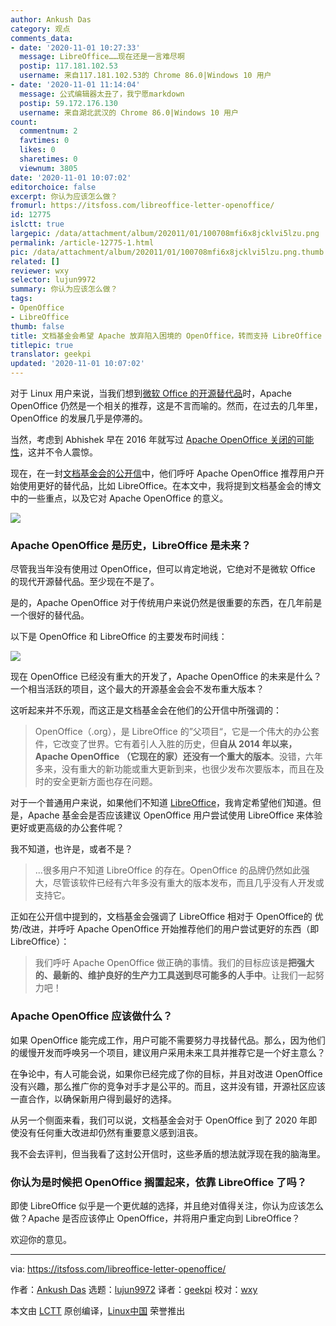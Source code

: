 ```yaml
---
author: Ankush Das
category: 观点
comments_data:
- date: '2020-11-01 10:27:33'
  message: LibreOffice……现在还是一言难尽啊
  postip: 117.181.102.53
  username: 来自117.181.102.53的 Chrome 86.0|Windows 10 用户
- date: '2020-11-01 11:14:04'
  message: 公式编辑器太丑了，我宁愿markdown
  postip: 59.172.176.130
  username: 来自湖北武汉的 Chrome 86.0|Windows 10 用户
count:
  commentnum: 2
  favtimes: 0
  likes: 0
  sharetimes: 0
  viewnum: 3805
date: '2020-11-01 10:07:02'
editorchoice: false
excerpt: 你认为应该怎么做？
fromurl: https://itsfoss.com/libreoffice-letter-openoffice/
id: 12775
islctt: true
largepic: /data/attachment/album/202011/01/100708mfi6x8jcklvi5lzu.png
permalink: /article-12775-1.html
pic: /data/attachment/album/202011/01/100708mfi6x8jcklvi5lzu.png.thumb.jpg
related: []
reviewer: wxy
selector: lujun9972
summary: 你认为应该怎么做？
tags:
- OpenOffice
- LibreOffice
thumb: false
title: 文档基金会希望 Apache 放弃陷入困境的 OpenOffice，转而支持 LibreOffice
titlepic: true
translator: geekpi
updated: '2020-11-01 10:07:02'
---
```


对于 Linux 用户来说，当我们想到[微软 Office 的开源替代品](https://itsfoss.com/best-free-open-source-alternatives-microsoft-office/)时，Apache OpenOffice 仍然是一个相关的推荐，这是不言而喻的。然而，在过去的几年里，OpenOffice 的发展几乎是停滞的。


当然，考虑到 Abhishek 早在 2016 年就写过 [Apache OpenOffice 关闭的可能性](https://itsfoss.com/openoffice-shutdown/)，这并不令人震惊。


现在，在一封[文档基金会的公开信](https://blog.documentfoundation.org/blog/2020/10/12/open-letter-to-apache-openoffice/)中，他们呼吁 Apache OpenOffice 推荐用户开始使用更好的替代品，比如 LibreOffice。在本文中，我将提到文档基金会的博文中的一些重点，以及它对 Apache OpenOffice 的意义。


![](/data/attachment/album/202011/01/100708mfi6x8jcklvi5lzu.png)


### Apache OpenOffice 是历史，LibreOffice 是未来？


尽管我当年没有使用过 OpenOffice，但可以肯定地说，它绝对不是微软 Office 的现代开源替代品。至少现在不是了。


是的，Apache OpenOffice 对于传统用户来说仍然是很重要的东西，在几年前是一个很好的替代品。


以下是 OpenOffice 和 LibreOffice 的主要发布时间线：


![](/data/attachment/album/202011/01/100711xajhhajhejnskh48.jpg)


现在 OpenOffice 已经没有重大的开发了，Apache OpenOffice 的未来是什么？一个相当活跃的项目，这个最大的开源基金会会不发布重大版本？


这听起来并不乐观，而这正是文档基金会在他们的公开信中所强调的：



> 
> OpenOffice（.org），是 LibreOffice 的”父项目“，它是一个伟大的办公套件，它改变了世界。它有着引人入胜的历史，但**自从 2014 年以来，Apache OpenOffice （它现在的家）还没有一个重大的版本**。没错，六年多来，没有重大的新功能或重大更新到来，也很少发布次要版本，而且在及时的安全更新方面也存在问题。
> 
> 
> 


对于一个普通用户来说，如果他们不知道 [LibreOffice](https://itsfoss.com/libreoffice-tips/)，我肯定希望他们知道。但是，Apache 基金会是否应该建议 OpenOffice 用户尝试使用 LibreOffice 来体验更好或更高级的办公套件呢？


我不知道，也许是，或者不是？



> 
> ...很多用户不知道 LibreOffice 的存在。OpenOffice 的品牌仍然如此强大，尽管该软件已经有六年多没有重大的版本发布，而且几乎没有人开发或支持它。
> 
> 
> 


正如在公开信中提到的，文档基金会强调了 LibreOffice 相对于 OpenOffice的 优势/改进，并呼吁 Apache OpenOffice 开始推荐他们的用户尝试更好的东西（即 LibreOffice）：



> 
> 我们呼吁 Apache OpenOffice 做正确的事情。我们的目标应该是**把强大的、最新的、维护良好的生产力工具送到尽可能多的人手中**。让我们一起努力吧！
> 
> 
> 


### Apache OpenOffice 应该做什么？


如果 OpenOffice 能完成工作，用户可能不需要努力寻找替代品。那么，因为他们的缓慢开发而呼唤另一个项目，建议用户采用未来工具并推荐它是一个好主意么？


在争论中，有人可能会说，如果你已经完成了你的目标，并且对改进 OpenOffice 没有兴趣，那么推广你的竞争对手才是公平的。而且，这并没有错，开源社区应该一直合作，以确保新用户得到最好的选择。


从另一个侧面来看，我们可以说，文档基金会对于 OpenOffice 到了 2020 年即使没有任何重大改进却仍然有重要意义感到沮丧。


我不会去评判，但当我看了这封公开信时，这些矛盾的想法就浮现在我的脑海里。


### 你认为是时候把 OpenOffice 搁置起来，依靠 LibreOffice 了吗？


即使 LibreOffice 似乎是一个更优越的选择，并且绝对值得关注，你认为应该怎么做？Apache 是否应该停止 OpenOffice，并将用户重定向到 LibreOffice？


欢迎你的意见。




---


via: <https://itsfoss.com/libreoffice-letter-openoffice/>


作者：[Ankush Das](https://itsfoss.com/author/ankush/) 选题：[lujun9972](https://github.com/lujun9972) 译者：[geekpi](https://github.com/geekpi) 校对：[wxy](https://github.com/wxy)


本文由 [LCTT](https://github.com/LCTT/TranslateProject) 原创编译，[Linux中国](https://linux.cn/) 荣誉推出